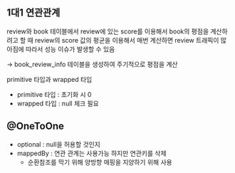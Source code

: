 ## 1대1 연관관계

review와 book 테이블에서 review에 있는 score를 이용해서 book의 평점을 계산하려고 할 때 review의 score 값의 평균을 이용해서 매번 계산하면 review 트래픽이 많아짐에 따라서 성능 이슈가 발생할 수 있음

→  book_review_info 테이블을 생성하여 주기적으로 평점을 계산

primitive 타입과 wrapped 타입

- primitive 타입 : 초기화 시 0
- wrapped 타입 : null 체크 필요

## @OneToOne

- optional : null을 허용할 것인지
- mappedBy : 연관 관계는 사용가능 하지만 연관키를 삭제
    - 순환참조를 막기 위해 양방향 매핑을 지양하기 위해 사용

